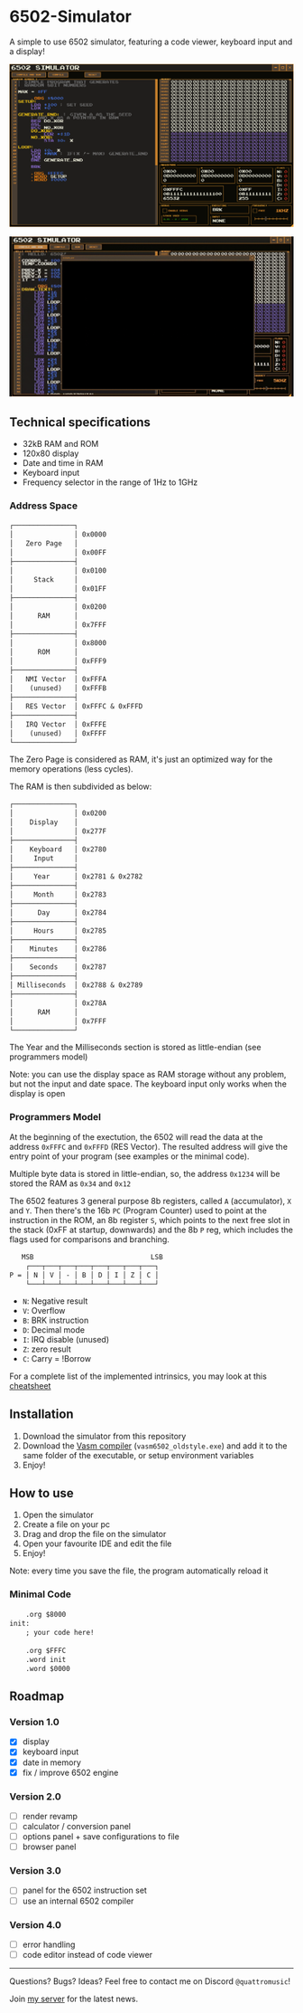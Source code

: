 # 6502-Simulator
A simple to use 6502 simulator, featuring a code viewer, keyboard input and a display!

![[image]](_data/6502.png)

![[video]](_data/hello_6502.gif)

## Technical specifications
- 32kB RAM and ROM
- 120x80 display
- Date and time in RAM
- Keyboard input
- Frequency selector in the range of 1Hz to 1GHz

### Address Space
```
┌───────────────┐
│               │ 0x0000
│   Zero Page   │
│               │ 0x00FF
├───────────────┤
│               │ 0x0100
│     Stack     │
│               │ 0x01FF
├───────────────┤
│               │ 0x0200
│      RAM      │
│               │ 0x7FFF
├───────────────┤
│               │ 0x8000
│      ROM      │
│               │ 0xFFF9
├───────────────┤
│   NMI Vector  │ 0xFFFA
│    (unused)   │ 0xFFFB
├───────────────┤
│   RES Vector  │ 0xFFFC & 0xFFFD
├───────────────┤
│   IRQ Vector  │ 0xFFFE
│    (unused)   │ 0xFFFF
└───────────────┘
```

The Zero Page is considered as RAM, it's just an optimized way for the memory operations (less cycles).

The RAM is then subdivided as below:
```
┌───────────────┐
│               │ 0x0200
│    Display    │
│               │ 0x277F
├───────────────┤
│    Keyboard   │ 0x2780
│     Input     │
├───────────────┤
│     Year      │ 0x2781 & 0x2782
├───────────────┤
│     Month     │ 0x2783
├───────────────┤
│      Day      │ 0x2784
├───────────────┤
│     Hours     │ 0x2785
├───────────────┤
│    Minutes    │ 0x2786
├───────────────┤
│    Seconds    │ 0x2787
├───────────────┤
│ Milliseconds  │ 0x2788 & 0x2789
├───────────────┤
│               │ 0x278A
│      RAM      │
│               │ 0x7FFF
└───────────────┘
```

The Year and the Milliseconds section is stored as little-endian (see programmers model)

Note: you can use the display space as RAM storage without any problem, but not the input and date space.
The keyboard input only works when the display is open

### Programmers Model
At the beginning of the exectution, the 6502 will read the data at the address `0xFFFC` and `0xFFFD` (RES Vector).
The resulted address will give the entry point of your program (see examples or the minimal code).

Multiple byte data is stored in little-endian, so, the address `0x1234` will be stored the RAM as `0x34` and `0x12`

The 6502 features 3 general purpose 8b registers, called `A` (accumulator), `X` and `Y`.
Then there's the 16b `PC` (Program Counter) used to point at the instruction in the ROM,
an 8b register `S`, which points to the next free slot in the stack (0xFF at startup, downwards)
and the 8b `P` reg, which includes the flags used for comparisons and branching.

```
   MSB                             LSB
    ┌───┬───┬───┬───┬───┬───┬───┬───┐
P = │ N │ V │ - │ B │ D │ I │ Z │ C │
    └───┴───┴───┴───┴───┴───┴───┴───┘
```
- `N`: Negative result
- `V`: Overflow
- `B`: BRK instruction
- `D`: Decimal mode
- `I`: IRQ disable (unused)
- `Z`: zero result
- `C`: Carry = !Borrow

For a complete list of the implemented intrinsics, you may look at this [cheatsheet](https://www.atarimania.com/documents/6502%20(65xx)%20Microprocessor%20Instant%20Reference%20Card.pdf)

## Installation

1. Download the simulator from this repository
2. Download the [Vasm compiler](http://www.compilers.de/vasm.html) (`vasm6502_oldstyle.exe`) and add it to the same folder of the executable, or setup environment variables
3. Enjoy!

## How to use

1. Open the simulator
2. Create a file on your pc
3. Drag and drop the file on the simulator
4. Open your favourite IDE and edit the file
5. Enjoy!

Note: every time you save the file, the program automatically reload it

### Minimal Code
```
    .org $8000
init:
    ; your code here!

    .org $FFFC
    .word init
    .word $0000
```

## Roadmap

### Version 1.0
- [x] display
- [x] keyboard input
- [x] date in memory
- [x] fix / improve 6502 engine

### Version 2.0
- [ ] render revamp
- [ ] calculator / conversion panel
- [ ] options panel + save configurations to file
- [ ] browser panel

### Version 3.0
- [ ] panel for the 6502 instruction set
- [ ] use an internal 6502 compiler

### Version 4.0
- [ ] error handling
- [ ] code editor instead of code viewer

---

Questions? Bugs? Ideas? Feel free to contact me on Discord `@quattromusic`!

Join [my server](https://discord.gg/wXECkMJb6V) for the latest news.
